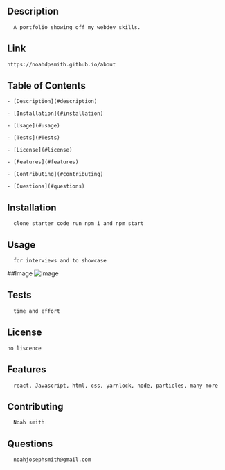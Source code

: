 

    
  ## Description 
      A portfolio showing off my webdev skills.
  ## Link
  
    https://noahdpsmith.github.io/about
    
   ## Table of Contents
   

    - [Description](#description)

    - [Installation](#installation)

    - [Usage](#usage)

    - [Tests](#Tests)

    - [License](#license)

    - [Features](#features)

    - [Contributing](#contributing)

    - [Questions](#questions)

   ## Installation
      clone starter code run npm i and npm start
   ## Usage
      for interviews and to showcase
   ##Image
    ![image](https://user-images.githubusercontent.com/88944710/155382543-eb13f9e5-08b9-4355-abfc-447fb2c7cc5b.png)

   ## Tests
      time and effort
   ## License
    no liscence
   ## Features
      react, Javascript, html, css, yarnlock, node, particles, many more
   ## Contributing
      Noah smith
   ## Questions
      noahjosephsmith@gmail.com
  
